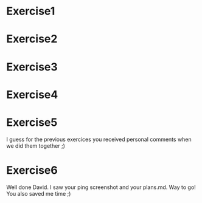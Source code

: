 # Exercise1

# Exercise2

# Exercise3

# Exercise4

# Exercise5
I guess for the previous exercices you received personal comments when we did them together ;)
# Exercise6
Well done David. I saw your ping screenshot and your plans.md. Way to go! You also saved me time ;) 

